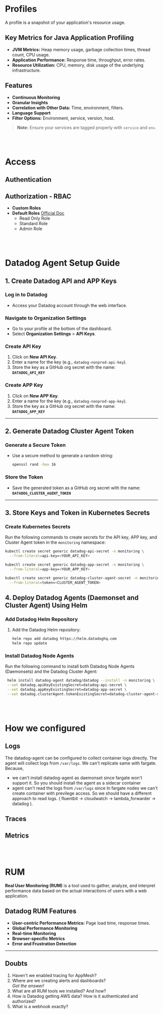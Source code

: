 # Profiles

A profile is a snapshot of your application's resource usage.

## Key Metrics for Java Application Profiling

- **JVM Metrics:** Heap memory usage, garbage collection times, thread count, CPU usage.
- **Application Performance:** Response time, throughput, error rates.
- **Resource Utilization:** CPU, memory, disk usage of the underlying infrastructure.

## Features

- **Continuous Monitoring**
- **Granular Insights**
- **Correlation with Other Data:** Time, environment, filters.
- **Language Support**
- **Filter Options:** Environment, service, version, host.

> **Note:** Ensure your services are tagged properly with `service` and `env`.

<br><br>

# Access

## Authentication

## Authorization - RBAC

- **Custom Roles**
- **Default Roles** [ Official Doc ](https://docs.datadoghq.com/account_management/rbac/?tab=datadogapplication#datadog-default-roles)
  - Read Only Role
  - Standard Role
  - Admin Role

<br><br>

# Datadog Agent Setup Guide

## 1. Create Datadog API and APP Keys

### Log in to Datadog

- Access your Datadog account through the web interface.

### Navigate to Organization Settings

- Go to your profile at the bottom of the dashboard.
- Select **Organization Settings** > **API Keys**.

### Create API Key

1. Click on **New API Key**.
2. Enter a name for the key (e.g., `datadog-nonprod-api-key`).
3. Store the key as a GitHub org secret with the name:  
   **`DATADOG_API_KEY`**

### Create APP Key

1. Click on **New APP Key**.
2. Enter a name for the key (e.g., `datadog-nonprod-app-key`).
3. Store the key as a GitHub org secret with the name:  
   **`DATADOG_APP_KEY`**

---

## 2. Generate Datadog Cluster Agent Token

### Generate a Secure Token

- Use a secure method to generate a random string:
  ```bash
  openssl rand -hex 16
  ```

### Store the Token

- Save the generated token as a GitHub org secret with the name:  
  **`DATADOG_CLUSTER_AGENT_TOKEN`**

---

## 3. Store Keys and Token in Kubernetes Secrets

### Create Kubernetes Secrets

Run the following commands to create secrets for the API key, APP key, and Cluster Agent token in the `monitoring` namespace:

```bash
kubectl create secret generic datadog-api-secret -n monitoring \
  --from-literal=api-key=<YOUR_API_KEY>

kubectl create secret generic datadog-app-secret -n monitoring \
  --from-literal=app-key=<YOUR_APP_KEY>

kubectl create secret generic datadog-cluster-agent-secret -n monitoring \
  --from-literal=token=<CLUSTER_AGENT_TOKEN>
```

## 4. Deploy Datadog Agents (Daemonset and Cluster Agent) Using Helm

### Add Datadog Helm Repository

1. Add the Datadog Helm repository:
   ```bash
   helm repo add datadog https://helm.datadoghq.com
   helm repo update
   ```

### Install Datadog Node Agents

Run the following command to install both Datadog Node Agents (Daemonsets) and the Datadog Cluster Agent:

```bash
 helm install datadog-agent datadog/datadog --install -n monitoring \
 --set datadog.apiKeyExistingSecret=datadog-api-secret \
 --set datadog.appKeyExistingSecret=datadog-app-secret \
 --set datadog.clusterAgent.tokenExistingSecret=datadog-cluster-agent-secret
```

<br><br>

# How we configured

## Logs

The datadog-agent can be configured to collect container logs directly. The agent will collect logs from `/var/logs`. We can't replicate same with fargate. Because,
  - we can't install datadog-agent as daemonset since fargate won't support it. So you should install the agent as a sidecar container
  - agent can't read the logs from `/var/logs` since In fargate nodes we can't create container with previlege access. So we should have a different approach to read logs. ( fluentbit -> cloudwatch -> lambda_forwarder -> datadog ).

## Traces

## Metrics

<br><br>

# RUM

**Real User Monitoring (RUM)** is a tool used to gather, analyze, and interpret performance data based on the actual interactions of users with a web application.

## Datadog RUM Features

- **User-centric Performance Metrics:** Page load time, response times.
- **Global Performance Monitoring**
- **Real-time Monitoring**
- **Browser-specific Metrics**
- **Error and Frustration Detection**

---

## Doubts

1. Haven't we enabled tracing for AppMesh?
2. Where are we creating alerts and dashboards?  
   _Got the answer!_
3. What are all RUM tools we installed? And how?
4. How is Datadog getting AWS data? How is it authenticated and authorized?
5. What is a webhook exactly?
